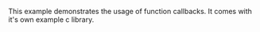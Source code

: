 
This example demonstrates the usage of function callbacks.
It comes with it's own example c library.